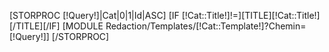 <!--- contenu central -->
[STORPROC [!Query!]|Cat|0|1|Id|ASC]
	[IF [!Cat::Title!]!=][TITLE][!Cat::Title!][/TITLE][/IF]
	[MODULE Redaction/Templates/[!Cat::Template!]?Chemin=[!Query!]]
[/STORPROC]	
